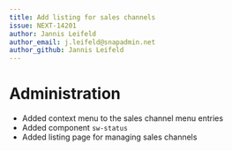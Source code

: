 ```yaml
---
title: Add listing for sales channels
issue: NEXT-14201
author: Jannis Leifeld
author_email: j.leifeld@snapadmin.net 
author_github: Jannis Leifeld
---
```

# Administration
* Added context menu to the sales channel menu entries
* Added component `sw-status`
* Added listing page for managing sales channels
